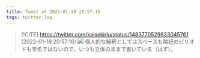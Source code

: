 ```yaml
---
title: Tweet at 2022-01-19 20:57:16
tags: twitter_log
---
```


> [!CITE] https://twitter.com/kaisekiriu/status/1483770529933045761 (2022-01-19 20:57:16)
> ![](https://twitter.com/kaisekiriu/status/1483770529933045761)
> 個人的な解釈としてはスペースも略記のピリオドも学名ではないので、いつも立体のままで書いている（はず）。

